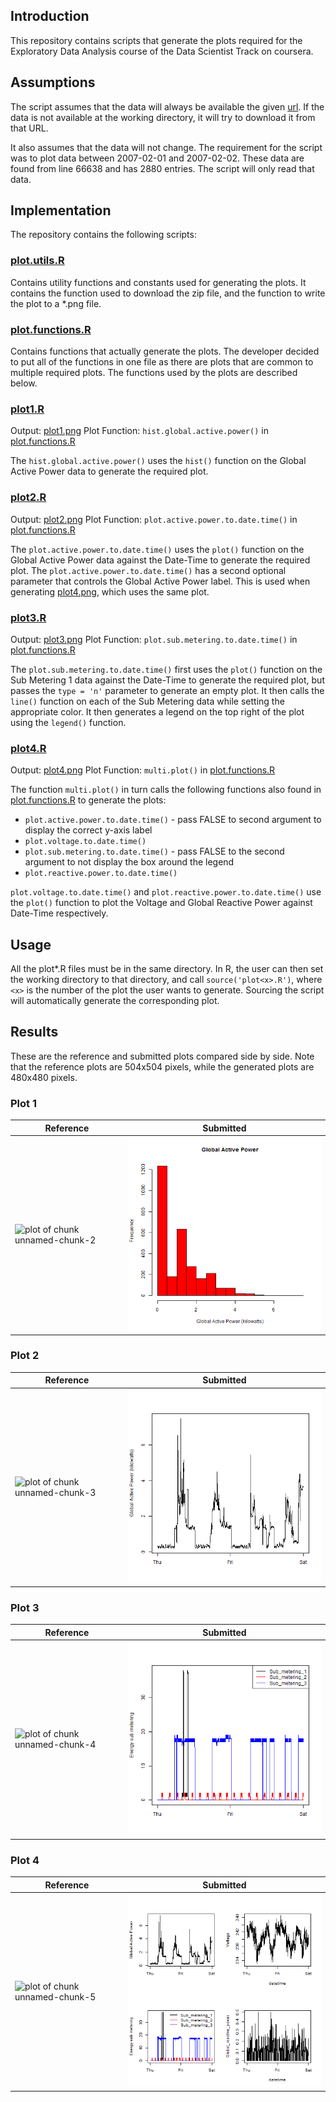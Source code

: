 ## Introduction

This repository contains scripts that generate the plots required for the Exploratory Data Analysis course of the Data Scientist Track on coursera.

## Assumptions

The script assumes that the data will always be available the given <a href="https://d396qusza40orc.cloudfront.net/exdata%2Fdata%2Fhousehold_power_consumption.zip">url</a>. If the data is not available at the working directory, it will try to download it from that URL.

It also assumes that the data will not change. The requirement for the script was to plot data between 2007-02-01 and 2007-02-02. These data are found from line 66638 and has 2880 entries. The script will only read that data.

## Implementation

The repository contains the following scripts:

### [plot.utils.R](plot.utils.R)

Contains utility functions and constants used for generating the plots. It contains the function used to download the zip file, and the function to write the plot to a *.png file.

### [plot.functions.R](plot.functions.R)

Contains functions that actually generate the plots. The developer decided to put all of the functions in one file as there are plots that are common to multiple required plots. The functions used by the plots are described below.

### [plot1.R](plot1.R)

Output: [plot1.png](plot1.png)
Plot Function: `hist.global.active.power()` in [plot.functions.R](plot.functions.R)

The `hist.global.active.power()` uses the `hist()` function on the Global Active Power data to generate the required plot.

### [plot2.R](plot2.R)

Output: [plot2.png](plot2.png)
Plot Function: `plot.active.power.to.date.time()` in [plot.functions.R](plot.functions.R)

The `plot.active.power.to.date.time()` uses the `plot()` function on the Global Active Power data against the Date-Time to generate the required plot. The `plot.active.power.to.date.time()` has a second optional parameter that controls the Global Active Power label. This is used when generating [plot4.png](plot4.png), which uses the same plot.

### [plot3.R](plot3.R)

Output: [plot3.png](plot3.png)
Plot Function: `plot.sub.metering.to.date.time()` in [plot.functions.R](plot.functions.R)

The `plot.sub.metering.to.date.time()` first uses the `plot()` function on the Sub Metering 1 data against the Date-Time to generate the required plot, but passes the `type = 'n'` parameter to generate an empty plot. It then calls the `line()` function on each of the Sub Metering data while setting the appropriate color. It then generates a legend on the top right of the plot using the `legend()` function.

### [plot4.R](plot4.R)
 
Output: [plot4.png](plot4.png)
Plot Function: `multi.plot()` in [plot.functions.R](plot.functions.R)

The function `multi.plot()` in turn calls the following functions also found in [plot.functions.R](plot.functions.R) to generate the plots:

* `plot.active.power.to.date.time()` - pass FALSE to second argument to display the correct y-axis label
* `plot.voltage.to.date.time()`
* `plot.sub.metering.to.date.time()` - pass FALSE to the second argument to not display the box around the legend
* `plot.reactive.power.to.date.time()`
 
`plot.voltage.to.date.time()` and `plot.reactive.power.to.date.time()` use the `plot()` function to plot the Voltage and Global Reactive Power against Date-Time respectively.

## Usage

All the plot*.R files must be in the same directory. In R, the user can then set the working directory to that directory, and call `source('plot<x>.R')`, where `<x>` is the number of the plot the user wants to generate. Sourcing the script will automatically generate the corresponding plot.

## Results

These are the reference and submitted plots compared side by side. Note that the reference plots are 504x504 pixels, while the generated plots are 480x480 pixels.

### Plot 1

| Reference | Submitted|
| --- | --- |
| ![plot of chunk unnamed-chunk-2](figure/unnamed-chunk-2.png) | ![plot1](plot1.png) |

### Plot 2

| Reference | Submitted|
| --- | --- |
| ![plot of chunk unnamed-chunk-3](figure/unnamed-chunk-3.png) | ![plot2](plot2.png) |

### Plot 3

| Reference | Submitted|
| --- | --- |
| ![plot of chunk unnamed-chunk-4](figure/unnamed-chunk-4.png) | ![plot3](plot3.png) |

### Plot 4

| Reference | Submitted|
| --- | --- |
| ![plot of chunk unnamed-chunk-5](figure/unnamed-chunk-5.png) | ![plot4](plot4.png) |
